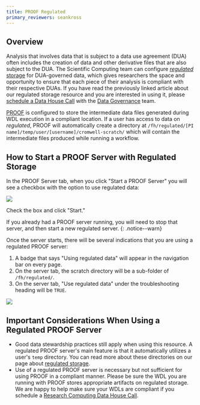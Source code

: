 ```yaml
---
title: PROOF Regulated
primary_reviewers: seankross
---
```


## Overview

Analysis that involves data that is subject to a data use agreement (DUA)
often includes the creation of data and other derivative files that are also 
subject to the DUA. The Scientific Computing team can configure 
[*regulated* storage][wiki-reg] for DUA-governed data, which gives researchers
the space and opportunity to ensure that each piece of their analysis is 
compliant with their respective DUAs. If you have read the previously linked
article about our regulated storage resource and you are interested in using it,
please [schedule a Data House Call][dhc] with the 
[Data Governance][dg-centernet] team.

[PROOF][how-to-proof] is configured to store the intermediate data files 
generated during WDL execution in a compliant location. If a user has access 
to data on *regulated*, PROOF will automatically create a directory at 
`/fh/regulated/[PI name]/temp/user/[username]/cromwell-scratch/`
which will contain the intermediate files produced while running a workflow.

## How to Start a PROOF Server with Regulated Storage

In the PROOF Server tab, when you click "Start a PROOF Server" you will see a
checkbox with the option to use regulated data:

![](/datascience/assets/proof/start-proof-reg-server.png)

Check the box and click "Start."

If you already had a PROOF server running, you will need to stop that server, and then start a new regulated server.
{: .notice--warn}

Once the server starts, there will be several indications that you are using a
regulated PROOF server:

1. A badge that says "Using regulated data" will appear in the navigation bar
on every page.
2. On the server tab, the scratch directory will be a sub-folder of 
`/fh/regulated/`.
3. On the server tab, "Use regulated data" under the troubleshooting heading 
will be `TRUE`.

![](/datascience/assets/proof/proof-reg-server-page.png)

## Important Considerations When Using a Regulated PROOF Server

- Good data stewardship practices still apply when using this resource. A 
regulated PROOF server's main feature is that it automatically utilizes a user's
`temp` directory. You can read more about these directories on our page about
[regulated storage][wiki-reg].
- Use of a regulated PROOF server is necessary but not sufficient for using
PROOF in a compliant manner. Please be sure the WDL you are running with PROOF
stores appropriate artifacts on regulated storage. We are happy to help make
sure your WDLs are compliant if you schedule a 
[Research Computing Data House Call][dhc].

<!--- Always keep this block of links at the bottom --->
[wiki-reg]: /scicomputing/store_regulated
[how-to-proof]: /datademos/proof-how-to
[dhc]: https://ocdo.fredhutch.org/programs/dhc.html
[dg-centernet]: https://centernet.fredhutch.org/u/data-science-lab/data-governance.html
